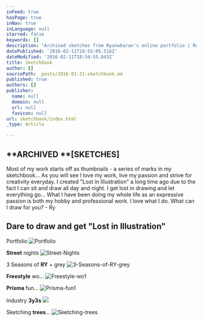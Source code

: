 ```yaml
---
inFeed: true
hasPage: true
inNav: true
inLanguage: null
starred: false
keywords: []
description: "Archived sketches from Ryanwbaran's online portfolio | Raw | GoToProDesign"
datePublished: '2016-02-11T18:55:05.516Z'
dateModified: '2016-02-11T18:54:55.843Z'
title: Sketchbook
author: []
sourcePath: _posts/2016-01-31-sketchbook.md
published: true
authors: []
publisher:
  name: null
  domain: null
  url: null
  favicon: null
url: sketchbook/index.html
_type: Article

---
```

## **ARCHIVED **\[SKETCHES\]

Most of my work starts off as thumbnails - a series of marks in my sketchbook... As you will see I love my work, live my passion and strive for creativity everyday. I created "Lost in Illustration" a long time ago due to the fact I can sit and draw all day and night. I get lost in drawing and let everything go... What I have been doing my whole life as an expressive passion is both my hobby and professional work. I love what I do. What can I draw for you? - Ry

## Dare to draw and get "Lost in Illustration"

Portfolio
![Portfolio](https://s3-us-west-2.amazonaws.com/the-grid-img/p/ed9df0a0ea328a71f17f9f4b51bdcb9e9288230b.jpg)

**Street** nights
![Street-Nights](https://s3-us-west-2.amazonaws.com/the-grid-img/p/40ff71920020d35b3bc840398d731ee4666dd48b.jpg)

3 Seasons of **RY** + grey
![3-Seasons-of-RY-grey](https://the-grid-user-content.s3-us-west-2.amazonaws.com/141902bd-d450-4085-8af8-fb24405fec23.jpg)

**Freestyle** wo...
![Freestyle-wo1](https://s3-us-west-2.amazonaws.com/the-grid-img/p/e0d4d7dec2ad469bf74d4624311da03c9e7bdd04.jpg)

**Prisma** fun...
![Prisma-fun1](https://s3-us-west-2.amazonaws.com/the-grid-img/p/3ffc120f93290bc845f9e5ab35dea4afc2a8c975.jpg)

Industry **3y3s**
![](https://the-grid-user-content.s3-us-west-2.amazonaws.com/b39a8129-a28e-4753-8f0b-0287b91ff4f0.jpg)

Sketching **trees**...
![Sketching-trees](https://s3-us-west-2.amazonaws.com/the-grid-img/p/0f65be23e278b7d9b92f02006830889c8c008ebb.jpg)
